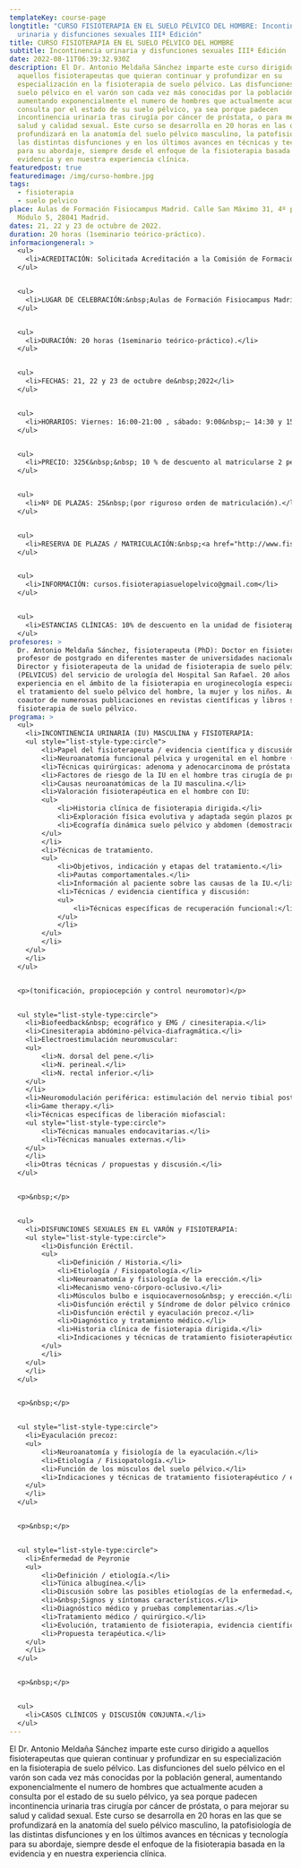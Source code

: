 ```yaml
---
templateKey: course-page
longtitle: "CURSO FISIOTERAPIA EN EL SUELO PÉLVICO DEL HOMBRE: Incontinencia
  urinaria y disfunciones sexuales IIIª Edición"
title: CURSO FISIOTERAPIA EN EL SUELO PÉLVICO DEL HOMBRE
subtitle: Incontinencia urinaria y disfunciones sexuales IIIª Edición
date: 2022-08-11T06:39:32.930Z
description: El Dr. Antonio Meldaña Sánchez imparte este curso dirigido a
  aquellos fisioterapeutas que quieran continuar y profundizar en su
  especialización en la fisioterapia de suelo pélvico. Las disfunciones del
  suelo pélvico en el varón son cada vez más conocidas por la población general,
  aumentando exponencialmente el numero de hombres que actualmente acuden a
  consulta por el estado de su suelo pélvico, ya sea porque padecen
  incontinencia urinaria tras cirugía por cáncer de próstata, o para mejorar su
  salud y calidad sexual. Este curso se desarrolla en 20 horas en las que se
  profundizará en la anatomía del suelo pélvico masculino, la patofisiología de
  las distintas disfunciones y en los últimos avances en técnicas y tecnología
  para su abordaje, siempre desde el enfoque de la fisioterapia basada en la
  evidencia y en nuestra experiencia clínica.
featuredpost: true
featuredimage: /img/curso-hombre.jpg
tags:
  - fisioterapia
  - suelo pelvico
place: Aulas de Formación Fisiocampus Madrid. Calle San Máximo 31, 4º planta-
  Módulo 5, 28041 Madrid.
dates: 21, 22 y 23 de octubre de 2022.
duration: 20 horas (1seminario teórico-práctico).
informaciongeneral: >
  <ul>
  	<li>ACREDITACIÓN: Solicitada Acreditación a la Comisión de Formación Continuada de las profesiones Sanitarias del Sistema Nacional de Salud. Ediciones anteriores acreditadas con 3,3&nbsp;créditos. Créditos validados en todo el territorio nacional.</li>
  </ul>


  <ul>
  	<li>LUGAR DE CELEBRACIÓN:&nbsp;Aulas de Formación Fisiocampus Madrid. Calle San Máximo 31, 4º planta- Módulo 5, 28041 Madrid.</li>
  </ul>


  <ul>
  	<li>DURACIÓN: 20 horas (1seminario teórico-práctico).</li>
  </ul>


  <ul>
  	<li>FECHAS: 21, 22 y 23 de octubre de&nbsp;2022</li>
  </ul>


  <ul>
  	<li>HORARIOS: Viernes: 16:00-21:00 , sábado: 9:00&nbsp;– 14:30 y 15:30 – 19:30 y domingo: 9:00&nbsp;– 14:30.</li>
  </ul>


  <ul>
  	<li>PRECIO: 325€&nbsp;&nbsp; 10 % de descuento al matricularse 2 personas juntas (limitado a las 3 primeras parejas en inscribirse)</li>
  </ul>


  <ul>
  	<li>Nº DE PLAZAS: 25&nbsp;(por riguroso orden de matriculación).</li>
  </ul>


  <ul>
  	<li>RESERVA DE PLAZAS / MATRICULACIÓN:&nbsp;<a href="http://www.fisioterapiasuelopelvico.com/" style="color: rgb(7, 130, 193);">www.fisioterapiasuelopelvico.com</a>&nbsp;(apartado FORMACIÓN),</li>
  </ul>


  <ul>
  	<li>INFORMACIÓN: cursos.fisioterapiasuelopelvico@gmail.com</li>
  </ul>


  <ul>
  	<li>ESTANCIAS CLÍNICAS: 10% de descuento en la unidad de fisioterapia de suelo pélvico del servicio de urología del Hospital San Rafael.</li>
  </ul>
profesores: >
  Dr. Antonio Meldaña Sánchez, fisioterapeuta (PhD): Doctor en fisioterapia y
  profesor de postgrado en diferentes master de universidades nacionales.
  Director y fisioterapeuta de la unidad de fisioterapia de suelo pélvico
  (PELVICUS) del servicio de urología del Hospital San Rafael. 20 años de
  experiencia en el ámbito de la fisioterapia en uroginecología especializado en
  el tratamiento del suelo pélvico del hombre, la mujer y los niños. Autor y
  coautor de numerosas publicaciones en revistas científicas y libros sobre la
  fisioterapia de suelo pélvico.
programa: >
  <ul>
  	<li>INCONTINENCIA URINARIA (IU) MASCULINA y FISIOTERAPIA:
  	<ul style="list-style-type:circle">
  		<li>Papel del fisioterapeuta / evidencia científica y discusión.</li>
  		<li>Neuroanatomía funcional pélvica y urogenital en el hombre (vídeos).</li>
  		<li>Técnicas quirúrgicas: adenoma y adenocarcinoma de próstata (vídeos) / discusión.</li>
  		<li>Factores de riesgo de la IU en el hombre tras cirugía de próstata / evidencia científica y discusión.</li>
  		<li>Causas neuroanatómicas de la IU masculina.</li>
  		<li>Valoración fisioterapéutica en el hombre con IU:
  		<ul>
  			<li>Historia clínica de fisioterapia dirigida.</li>
  			<li>Exploración física evolutiva y adaptada según plazos postquirúrgicos / Práctica.</li>
  			<li>Ecografía dinámica suelo pélvico y abdomen (demostración).</li>
  		</ul>
  		</li>
  		<li>Técnicas de tratamiento.
  		<ul>
  			<li>Objetivos, indicación y etapas del tratamiento.</li>
  			<li>Pautas comportamentales.</li>
  			<li>Información al paciente sobre las causas de la IU.</li>
  			<li>Técnicas / evidencia científica y discusión:
  			<ul>
  				<li>Técnicas específicas de recuperación funcional:</li>
  			</ul>
  			</li>
  		</ul>
  		</li>
  	</ul>
  	</li>
  </ul>


  <p>(tonificación, propiocepción y control neuromotor)</p>


  <ul style="list-style-type:circle">
  	<li>Biofeedback&nbsp; ecográfico y EMG / cinesiterapia.</li>
  	<li>Cinesiterapia abdómino-pélvica-diafragmática.</li>
  	<li>Electroestimulación neuromuscular:
  	<ul>
  		<li>N. dorsal del pene.</li>
  		<li>N. perineal.</li>
  		<li>N. rectal inferior.</li>
  	</ul>
  	</li>
  	<li>Neuromodulación periférica: estimulación del nervio tibial posterior trans y percutánea (NTP).</li>
  	<li>Game therapy.</li>
  	<li>Técnicas específicas de liberación miofascial:
  	<ul style="list-style-type:circle">
  		<li>Técnicas manuales endocavitarias.</li>
  		<li>Técnicas manuales externas.</li>
  	</ul>
  	</li>
  	<li>Otras técnicas / propuestas y discusión.</li>
  </ul>


  <p>&nbsp;</p>


  <ul>
  	<li>DISFUNCIONES SEXUALES EN EL VARÓN y FISIOTERAPIA:
  	<ul style="list-style-type:circle">
  		<li>Disfunción Eréctil.
  		<ul>
  			<li>Definición / Historia.</li>
  			<li>Etiología / Fisiopatología.</li>
  			<li>Neuroanatomía y fisiología de la erección.</li>
  			<li>Mecanismo veno-córporo-oclusivo.</li>
  			<li>Músculos bulbo e isquiocavernoso&nbsp; y erección.</li>
  			<li>Disfunción eréctil y Síndrome de dolor pélvico crónico.</li>
  			<li>Disfunción eréctil y eyaculación precoz.</li>
  			<li>Diagnóstico y tratamiento médico.</li>
  			<li>Historia clínica de fisioterapia dirigida.</li>
  			<li>Indicaciones y técnicas de tratamiento fisioterapéutico / evidencia científica.</li>
  		</ul>
  		</li>
  	</ul>
  	</li>
  </ul>


  <p>&nbsp;</p>


  <ul style="list-style-type:circle">
  	<li>Eyaculación precoz:
  	<ul>
  		<li>Neuroanatomía y fisiología de la eyaculación.</li>
  		<li>Etiología / Fisiopatología.</li>
  		<li>Función de los músculos del suelo pélvico.</li>
  		<li>Indicaciones y técnicas de tratamiento fisioterapéutico / evidencia científica.</li>
  	</ul>
  	</li>
  </ul>


  <p>&nbsp;</p>


  <ul style="list-style-type:circle">
  	<li>Enfermedad de Peyronie
  	<ul>
  		<li>Definición / etiología.</li>
  		<li>Túnica albugínea.</li>
  		<li>Discusión sobre las posibles etiologías de la enfermedad.</li>
  		<li>&nbsp;Signos y síntomas característicos.</li>
  		<li>Diagnóstico médico y pruebas complementarias.</li>
  		<li>Tratamiento médico / quirúrgico.</li>
  		<li>Evolución, tratamiento de fisioterapia, evidencia científica y discusión.</li>
  		<li>Propuesta terapéutica.</li>
  	</ul>
  	</li>
  </ul>


  <p>&nbsp;</p>


  <ul>
  	<li>CASOS CLÍNICOS y DISCUSIÓN CONJUNTA.</li>
  </ul>
---
```

El Dr. Antonio Meldaña Sánchez imparte este curso dirigido a aquellos fisioterapeutas que quieran continuar y profundizar en su especialización en la fisioterapia de suelo pélvico. Las disfunciones del suelo pélvico en el varón son cada vez más conocidas por la población general, aumentando exponencialmente el numero de hombres que actualmente acuden a consulta por el estado de su suelo pélvico, ya sea porque padecen incontinencia urinaria tras cirugía por cáncer de próstata, o para mejorar su salud y calidad sexual. Este curso se desarrolla en 20 horas en las que se profundizará en la anatomía del suelo pélvico masculino, la patofisiología de las distintas disfunciones y en los últimos avances en técnicas y tecnología para su abordaje, siempre desde el enfoque de la fisioterapia basada en la evidencia y en nuestra experiencia clínica.